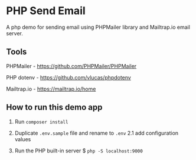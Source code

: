 # PHP Send Email

A php demo for sending email using PHPMailer library and Mailtrap.io email server.

## Tools

PHPMailer - https://github.com/PHPMailer/PHPMailer

PHP dotenv - https://github.com/vlucas/phpdotenv

Mailtrap.io - https://mailtrap.io/home

## How to run this demo app

1. Run `composer install`

2. Duplicate `.env.sample` file and rename to `.env`
    2.1 add configuration values

3. Run the PHP built-in server
   $ `php -S localhost:9000`

